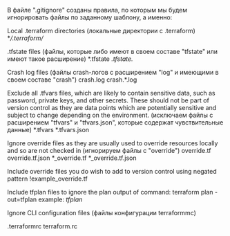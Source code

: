 В файле ".gitignore" созданы правила, по которым мы будем игнорировать файлы по заданному шаблону, а именно:

 Local .terraform directories (локальные директории с .terraform)
**/.terraform/*

 .tfstate files (файлы, которые либо имеют в своем составе "tfstate" или имеют такое расширение)
*.tfstate
*.tfstate.*

 Crash log files (файлы crash-логов с расширением "log" и имеющими в своем составе "crash")
crash.log
crash.*.log

 Exclude all .tfvars files, which are likely to contain sensitive data, such as
 password, private keys, and other secrets. These should not be part of version 
 control as they are data points which are potentially sensitive and subject 
 to change depending on the environment. (исключаем файлы с расширением "tfvars" и "tfvars.json", которые содержат чувствительные данные)
*.tfvars
*.tfvars.json

 Ignore override files as they are usually used to override resources locally and so
 are not checked in (игнорируем файлы с "override")
override.tf
override.tf.json
*_override.tf
*_override.tf.json

 Include override files you do wish to add to version control using negated pattern
 !example_override.tf

 Include tfplan files to ignore the plan output of command: terraform plan -out=tfplan
 example: *tfplan*

Ignore CLI configuration files (файлы конфигурации terraformmc)

.terraformrc
terraform.rc
